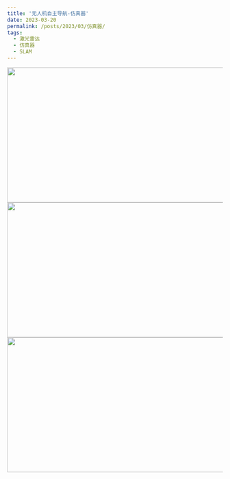 ```yaml
---
title: '无人机自主导航-仿真器'
date: 2023-03-20
permalink: /posts/2023/03/仿真器/
tags:
  - 激光雷达
  - 仿真器
  - SLAM
---
```


<img src="https://user-images.githubusercontent.com/64770184/226285908-840b5f62-c680-4842-9aa0-f6bb202f9feb.gif" width="600" height="315" />

<img src="https://user-images.githubusercontent.com/64770184/226286340-8b137d9b-8cad-4585-b282-7405e46041f8.gif" width="600" height="315" />

<img src="https://user-images.githubusercontent.com/64770184/226287342-3ab2ee33-1c86-40c4-8407-fb5cedaabfaa.gif" width="600" height="315" />


